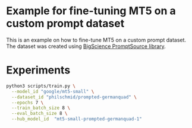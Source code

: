 # Example for fine-tuning MT5 on a custom prompt dataset

This is an example on how to fine-tune MT5 on a custom prompt dataset. The dataset was created using [BigScience PromptSource library](https://github.com/bigscience-workshop/promptsource).

# Experiments

```bash
python3 scripts/train.py \
  --model_id "google/mt5-small" \
  --dataset_id "philschmid/prompted-germanquad" \
  --epochs 7 \
  --train_batch_size 8 \
  --eval_batch_size 8 \
  --hub_model_id  "mt5-small-prompted-germanquad-1"
```